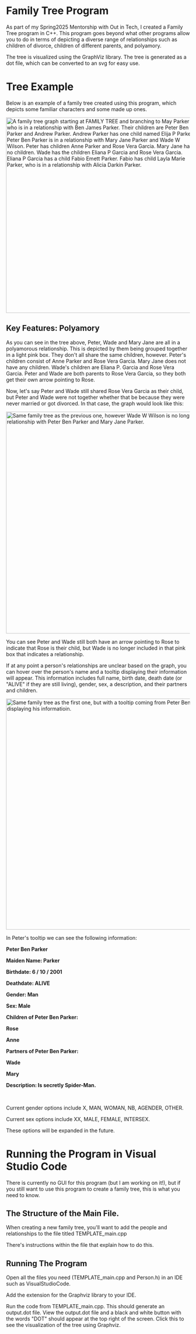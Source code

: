 <h1>Family Tree Program</h1>
<p>As part of my Spring2025 Mentorship with Out in Tech, I created a Family Tree program in C++.
This program goes beyond what other programs allow you to do in terms of depicting a diverse range of relationships such as children of divorce, children of different parents, and polyamory.</p>

<p>The tree is visualized using the GraphViz library. The tree is generated as a dot file, which can be converted to an svg for easy use.</p>

<h1>Tree Example</h1>

<p>Below is an example of a family tree created using this program, which depicts some familiar characters and some made up ones.</p>
<img width="525" height="535" alt="A family tree graph starting at FAMILY TREE and branching to May Parker who is in a relationship with Ben James Parker. Their children are Peter Ben Parker and Andrew Parker. Andrew Parker has one child named Elija P Parker. Peter Ben Parker is in a relationship with Mary Jane Parker and Wade W Wilson. Peter has children Anne Parker and Rose Vera Garcia. Mary Jane has no children. Wade has the children Eliana P Garcia and Rose Vera Garcia. Eliana P Garcia has a child Fabio Emett Parker. Fabio has child Layla Marie Parker, who is in a relationship with Alicia Darkin Parker." src="https://github.com/user-attachments/assets/d4aaf78d-5b5d-487a-931a-f5996b9e8dc9" />

<h2>Key Features: Polyamory</h2>
<p>As you can see in the tree above, Peter, Wade and Mary Jane are all in a polyamorous relationship. This is depicted by them being grouped together in a light pink box. They don't all share the same children, however. Peter's children consist of Anne Parker and Rose Vera Garcia. Mary Jane does not have any children. Wade's children are Eliana P. Garcia and Rose Vera Garcia. Peter and Wade are both parents to Rose Vera Garcia, so they both get their own arrow pointing to Rose.</p>

<p>Now, let's say Peter and Wade still shared Rose Vera Garcia as their child, but Peter and Wade were not together whether that be because they were never married or got divorced. In that case, the graph would look like this:</p>
<img width="596" height="607" alt="Same family tree as the previous one, however Wade W Wilson is no longer in a relationship with Peter Ben Parker and Mary Jane Parker." src="https://github.com/user-attachments/assets/435b90dc-c587-430d-91ab-5f3355179087" />

<p>You can see Peter and Wade still both have an arrow pointing to Rose to indicate that Rose is their child, but Wade is no longer included in that pink box that indicates a relationship.</p>

<p>If at any point a person's relationships are unclear based on the graph, you can hover over the person's name and a tooltip displaying their information will appear. This information includes full name, birth date, death date (or "ALIVE" if they are still living), gender, sex, a description, and their partners and children.</p>
<img width="625" height="632" alt="Same family tree as the first one, but with a tooltip coming from Peter Ben Parker's name displaying his informatioin." src="https://github.com/user-attachments/assets/754958a0-aeea-4630-b090-da56560d8175" />

<p>In Peter's tooltip we can see the following information:</p>
<b>
<p>Peter Ben Parker</p>
<p>Maiden Name: Parker</p>
<p>Birthdate: 6 / 10 / 2001</p>
<p>Deathdate: ALIVE</p>
<p>Gender: Man</p>
<p>Sex: Male</p>
<p>Children of Peter Ben Parker:</p>
<p>Rose</p>
<p>Anne</p>

<p>Partners of Peter Ben Parker:</p>
<p>Wade</p>
<p>Mary</p>

<p>Description: Is secretly Spider-Man.</p>
</b>
<br>

<p>Current gender options include X, MAN, WOMAN, NB, AGENDER, OTHER.</p>
<p>Current sex options include XX, MALE, FEMALE, INTERSEX.</p>

<p>These options will be expanded in the future.</p>

<h1>Running the Program in Visual Studio Code</h1>
<p>There is currently no GUI for this program (but I am working on it!), but if you still want to use this program to create a family tree, this is what you need to know.</p>
<h2>The Structure of the Main File.</h2>
<p>When creating a new family tree, you'll want to add the people and relationships to the file titled TEMPLATE_main.cpp</p>
<p>There's instructions within the file that explain how to do this.</p>
<h2>Running The Program</h2>
<p>Open all the files you need (TEMPLATE_main.cpp and Person.h) in an IDE such as VisualStudioCode.</p>
<p>Add the extension for the Graphviz library to your IDE.</p>
<p>Run the code from TEMPLATE_main.cpp. This should generate an output.dot file. View the output.dot file and a black and white button with the words "DOT" should appear at the top right of the screen. Click this to see the visualization of the tree using Graphviz.</p>
